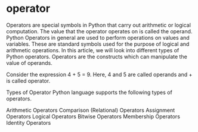 # operator
Operators are special symbols in Python that carry out arithmetic or logical computation. The value that the operator operates on is called the operand.
Python Operators in general are used to perform operations on values and variables. These are standard symbols used for the purpose of logical and arithmetic operations. In this article, we will look into different types of Python operators. 
Operators are the constructs which can manipulate the value of operands.

Consider the expression 4 + 5 = 9. Here, 4 and 5 are called operands and + is called operator.

Types of Operator
Python language supports the following types of operators.

Arithmetic Operators
Comparison (Relational) Operators
Assignment Operators
Logical Operators
Bitwise Operators
Membership Operators
Identity Operators
